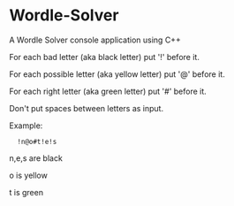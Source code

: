# Wordle-Solver
A Wordle Solver console application using C++

For each bad letter (aka black letter) put '!' before it.

For each possible letter (aka yellow letter) put '@' before it.

For each right letter (aka green letter) put '#' before it.

Don't put spaces between letters as input.

Example:

      !n@o#t!e!s
                        
n,e,s are black

o is yellow

t is green
